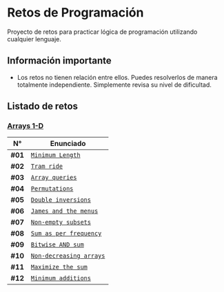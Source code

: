 # Retos de Programación

Proyecto de retos para practicar lógica de programación utilizando cualquier lenguaje.

## Información importante

- Los retos no tienen relación entre ellos. Puedes resolverlos de manera totalmente independiente. Simplemente revisa su nivel de dificultad.

## Listado de retos

### [Arrays 1-D](./Arrays/1D/README.md)

| N°      | Enunciado                                                              |
| ------- | ---------------------------------------------------------------------- |
| **#01** | [`Minimum Length`](./Arrays/1D/Minimum-Length/README.md)               |
| **#02** | [`Tram ride`](./Arrays/1D/Tram-Ride/README.md)                         |
| **#03** | [`Array queries`](./Arrays/1D/Array-Queries/README.md)                 |
| **#04** | [`Permutations`](./Arrays/1D/Permutations/README.md)                   |
| **#05** | [`Double inversions`](./Arrays/1D/Double-Inversions/README.md)         |
| **#06** | [`James and the menus`](./Arrays/1D/James-and-the-menus/README.md)     |
| **#07** | [`Non-empty subsets`](./Arrays/1D/Non-empty-subsets/README.md)         |
| **#08** | [`Sum as per frequency`](./Arrays/1D/Sum-as-per-frequency/README.md)   |
| **#09** | [`Bitwise AND sum`](./Arrays/1D/Bitwise-AND-sum/README.md)             |
| **#10** | [`Non-decreasing arrays`](./Arrays/1D/Non-decreasing-arrays/README.md) |
| **#11** | [`Maximize the sum`](./Arrays/1D/Maximize-the-sum/README.md)           |
| **#12** | [`Minimum additions`](./Arrays/1D/Minimum-Additions/README.md)         |
